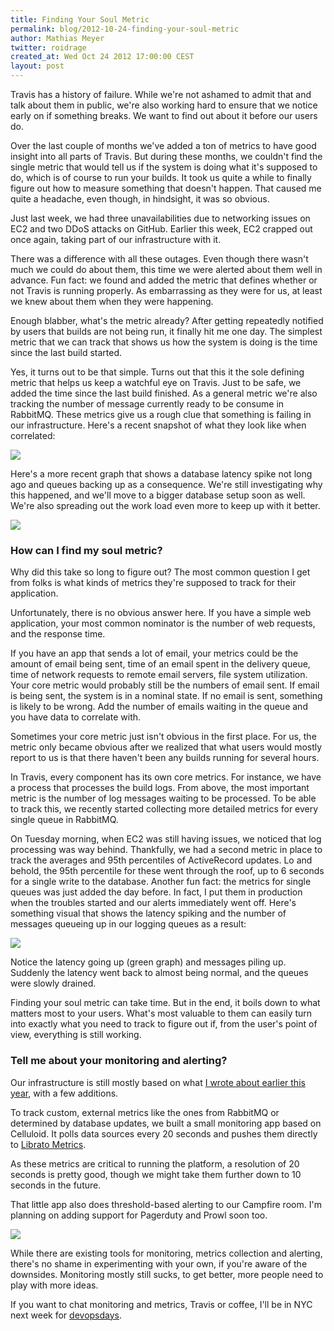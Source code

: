 ```yaml
---
title: Finding Your Soul Metric
permalink: blog/2012-10-24-finding-your-soul-metric
author: Mathias Meyer
twitter: roidrage
created_at: Wed Oct 24 2012 17:00:00 CEST
layout: post
---
```

Travis has a history of failure. While we're not ashamed to admit that and talk
about them in public, we're also working hard to ensure that we notice early on if
something breaks. We want to find out about it before our users do.

Over the last couple of months we've added a ton of metrics to have good insight
into all parts of Travis. But during these months, we couldn't find the single
metric that would tell us if the system is doing what it's supposed to do, which
is of course to run your builds. It took us quite a while to finally figure out
how to measure something that doesn't happen. That caused me quite a headache,
even though, in hindsight, it was so obvious.

Just last week, we had three unavailabilities due to networking issues on EC2
and two DDoS attacks on GitHub. Earlier this week, EC2 crapped out once again,
taking part of our infrastructure with it.

There was a difference with all these outages. Even though there wasn't much we
could do about them, this time we were alerted about them well in advance. Fun
fact: we found and added the metric that defines whether or not Travis is running
properly. As embarrassing as they were for us, at least we knew about them when
they were happening.

Enough blabber, what's the metric already? After getting repeatedly notified by
users that builds are not being run, it finally hit me one day. The simplest
metric that we can track that shows us how the system is doing is the time since
the last build started.

Yes, it turns out to be that simple. Turns out that this it the sole defining
metric that helps us keep a watchful eye on Travis. Just to be safe, we added
the time since the last build finished. As a general metric we're also tracking
the number of message currently ready to be consume in RabbitMQ. These metrics
give us a rough clue that something is failing in our infrastructure. Here's a
recent snapshot of what they look like when correlated:

![](http://s3itch.paperplanes.de/buildvsrabbit-20121024-170411.png)

Here's a more recent graph that shows a database latency spike not long ago and
queues backing up as a consequence. We're still investigating why this happened,
and we'll move to a bigger database setup soon as well. We're also spreading out
the work load even more to keep up with it better.

![](http://s3itch.paperplanes.de/graphs-20121024-182007.png)

### How can I find my soul metric?

Why did this take so long to figure out? The most common question I get from
folks is what kinds of metrics they're supposed to track for their application.

Unfortunately, there is no obvious answer here. If you have a simple web
application, your most common nominator is the number of web requests, and
the response time.

If you have an app that sends a lot of email, your metrics could be the amount
of email being sent, time of an email spent in the delivery queue, time of
network requests to remote email servers, file system utilization. Your core
metric would probably still be the numbers of email sent. If email is being
sent, the system is in a nominal state. If no email is sent, something is likely
to be wrong. Add the number of emails waiting in the queue and you have data to
correlate with.

Sometimes your core metric just isn't obvious in the first place. For us, the
metric only became obvious after we realized that what users would mostly report
to us is that there haven't been any builds running for several hours.

In Travis, every component has its own core metrics. For instance, we have a
process that processes the build logs. From above, the most important metric is
the number of log messages waiting to be processed. To be able to track this, we
recently started collecting more detailed metrics for every single queue in
RabbitMQ.

On Tuesday morning, when EC2 was still having issues, we noticed that log
processing was way behind. Thankfully, we had a second metric in place to track
the averages and 95th percentiles of ActiveRecord updates. Lo and behold, the
95th percentile for these went through the roof, up to 6 seconds for a single
write to the database. Another fun fact: the metrics for single queues was just
added the day before. In fact, I put them in production when the troubles
started and our alerts immediately went off. Here's something visual that shows
the latency spiking and the number of messages queueing up in our logging
queues as a result:

![](http://snapshots.librato.com/instruments/7hc3ny1p-317.png)

Notice the latency going up (green graph) and messages piling up. Suddenly the
latency went back to almost being normal, and the queues were slowly drained.

Finding your soul metric can take time. But in the end, it boils down to what
matters most to your users. What's most valuable to them can easily turn into
exactly what you need to track to figure out if, from the user's point of view,
everything is still working.

### Tell me about your monitoring and alerting?

Our infrastructure is still mostly based on what [I wrote about earlier this
year](http://about.travis-ci.org/blog/2012-04-02-metrics-monitoring-infrastructure-oh-my/),
with a few additions.

To track custom, external metrics like the ones from RabbitMQ or determined by
database updates, we built a small monitoring app based on Celluloid. It polls
data sources every 20 seconds and pushes them directly to [Librato
Metrics](http://metrics.librato.com).

As these metrics are critical to running the platform, a resolution of 20
seconds is pretty good, though we might take them further down to 10 seconds in
the future.

That little app also does threshold-based alerting to our Campfire room. I'm
planning on adding support for Pagerduty and Prowl soon too.

![](http://s3itch.paperplanes.de/alerts-20121024-165255.png)

While there are existing tools for monitoring, metrics collection and alerting,
there's no shame in experimenting with your own, if you're aware of the
downsides. Monitoring mostly still sucks, to get better, more people need to
play with more ideas.

If you want to chat monitoring and metrics, Travis or coffee, I'll be in NYC
next week for [devopsdays](http://devopsdays.org/events/2012-newyork/).
